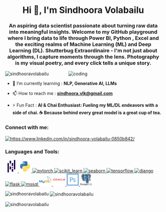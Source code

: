 <h1 align="center">Hi 👋, I'm Sindhoora Volabailu</h1>
<h3 align="center">An aspiring data scientist passionate about turning raw data into meaningful insights. Welcome to my GitHub playground where I bring data to life through Power BI, Python , Excel and the exciting realms of Machine Learning (ML) and Deep Learning (DL). Shutterbug Extraordinaire - I'm not just about algorithms, I capture moments through the lens. Photography is my visual poetry, and every click tells a unique story.</h3>

<img align="right" alt="coding" width="300" src="https://cdn.dribbble.com/users/17707/screenshots/2413754/rrr.gif">
<p align="left"> <img src="https://komarev.com/ghpvc/?username=sindhooravolabailu&label=Profile%20views&color=0e75b6&style=flat" alt="sindhooravolabailu" /> </p>

- 🌱 I’m currently learning : **NLP, Generative AI, LLMs**

- 📫 How to reach me :  **sindhoora.vlk@gmail.com**

- ⚡ Fun Fact :  **AI & Chai Enthusiast: Fueling my ML/DL endeavors with a side of chai. ☕ Because behind every great model is a great cup of tea.**

<h3 align="left">Connect with me: </h3>
<p align="left">
<a href="https://linkedin.com/in/https://www.linkedin.com/in/sindhoora-volabailu-0850b842/" target="blank"><img align="center" src="https://raw.githubusercontent.com/rahuldkjain/github-profile-readme-generator/master/src/images/icons/Social/linked-in-alt.svg" alt="https://www.linkedin.com/in/sindhoora-volabailu-0850b842/" height="30" width="40" /></a>
</p>

<h3 align="left">Languages and Tools:</h3>
<p align="left"> 
</a> <a href="https://pandas.pydata.org/" target="_blank" rel="noreferrer"> <img src="https://raw.githubusercontent.com/devicons/devicon/2ae2a900d2f041da66e950e4d48052658d850630/icons/pandas/pandas-original.svg" alt="pandas" width="40" height="40"/> </a> 
<a href="https://www.python.org" target="_blank" rel="noreferrer"> <img src="https://raw.githubusercontent.com/devicons/devicon/master/icons/python/python-original.svg" alt="python" width="40" height="40"/> </a> <a href="https://pytorch.org/" target="_blank" rel="noreferrer"> <img src="https://www.vectorlogo.zone/logos/pytorch/pytorch-icon.svg" alt="pytorch" width="40" height="40"/> </a>
<a href="https://scikit-learn.org/" target="_blank" rel="noreferrer"> <img src="https://upload.wikimedia.org/wikipedia/commons/0/05/Scikit_learn_logo_small.svg" alt="scikit_learn" width="40" height="40"/> </a> <a href="https://seaborn.pydata.org/" target="_blank" rel="noreferrer"> <img src="https://seaborn.pydata.org/_images/logo-mark-lightbg.svg" alt="seaborn" width="40" height="40"/> </a>
<a href="https://www.tensorflow.org" target="_blank" rel="noreferrer"> <img src="https://www.vectorlogo.zone/logos/tensorflow/tensorflow-icon.svg" alt="tensorflow" width="40" height="40"/> </a>
<a href="https://www.djangoproject.com/" target="_blank" rel="noreferrer"> <img src="https://cdn.worldvectorlogo.com/logos/django.svg" alt="django" width="40" height="40"/> </a> 
<a href="https://flask.palletsprojects.com/" target="_blank" rel="noreferrer"> <img src="https://www.vectorlogo.zone/logos/pocoo_flask/pocoo_flask-icon.svg" alt="flask" width="40" height="40"/> </a> 
<a href="https://www.microsoft.com/en-us/sql-server" target="_blank" rel="noreferrer"> <img src="https://www.svgrepo.com/show/303229/microsoft-sql-server-logo.svg" alt="mssql" width="40" height="40"/> </a> 
<a href="https://www.mysql.com/" target="_blank" rel="noreferrer"> <img src="https://raw.githubusercontent.com/devicons/devicon/master/icons/mysql/mysql-original-wordmark.svg" alt="mysql" width="40" height="40"/> </a> 
<a href="https://www.oracle.com/" target="_blank" rel="noreferrer"> <img src="https://raw.githubusercontent.com/devicons/devicon/master/icons/oracle/oracle-original.svg" alt="oracle" width="40" height="40"/> </a> 
<a href="https://www.photoshop.com/en" target="_blank" rel="noreferrer"> <img src="https://raw.githubusercontent.com/devicons/devicon/master/icons/photoshop/photoshop-line.svg" alt="photoshop" width="40" height="40"/> </a> 
<a href="https://www.postgresql.org" target="_blank" rel="noreferrer"> <img src="https://raw.githubusercontent.com/devicons/devicon/master/icons/postgresql/postgresql-original-wordmark.svg" alt="postgresql" width="40" height="40"/> </a> 
 </p>

<p><img align="left" src="https://github-readme-stats.vercel.app/api/top-langs?username=sindhooravolabailu&show_icons=true&locale=en&layout=compact" alt="sindhooravolabailu" /></p>

<p>&nbsp;<img align="center" src="https://github-readme-stats.vercel.app/api?username=sindhooravolabailu&show_icons=true&locale=en" alt="sindhooravolabailu" /></p>

<p><img align="center" src="https://github-readme-streak-stats.herokuapp.com/?user=sindhooravolabailu&" alt="sindhooravolabailu" /></p>
